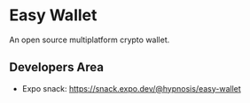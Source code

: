 # Easy Wallet

An open source multiplatform crypto wallet.

## Developers Area

 * Expo snack: https://snack.expo.dev/@hypnosis/easy-wallet
